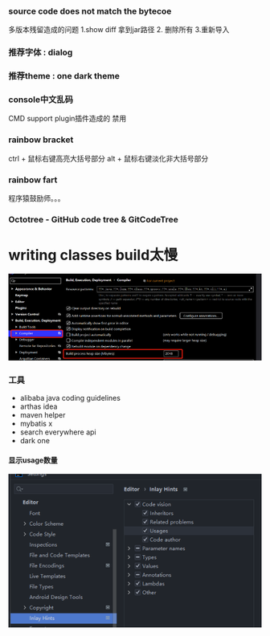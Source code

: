### source code does not match the bytecoe 
多版本残留造成的问题 1.show diff 拿到jar路径 2. 删除所有 3.重新导入


### 推荐字体 : dialog 

### 推荐theme : one dark theme

### console中文乱码
CMD support plugin插件造成的 禁用

### rainbow bracket
ctrl + 鼠标右键高亮大括号部分
alt + 鼠标右键淡化非大括号部分

### rainbow fart
程序猿鼓励师。。。

### Octotree - GitHub code tree & GitCodeTree

# writing classes build太慢
![img.png](img.png)

### 工具
* alibaba java coding guidelines
* arthas idea
* maven helper
* mybatis x
* search everywhere api
* dark one


#### 显示usage数量
![img_1.png](img_1.png)

